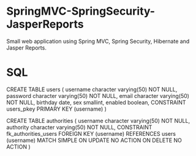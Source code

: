 # SpringMVC-SpringSecurity-JasperReports

Small web application using Spring MVC, Spring Security, Hibernate and Jasper Reports.

# SQL

CREATE TABLE users ( 
username character varying(50) NOT NULL, 
password character varying(50) NOT NULL, 
email character varying(50) NOT NULL, 
birthday date, 
sex smallint, 
enabled boolean, 
CONSTRAINT users_pkey PRIMARY KEY (username) 
)

CREATE TABLE authorities ( 
username character varying(50) NOT NULL, 
authority character varying(50) NOT NULL, 
CONSTRAINT fk_authorities_users FOREIGN KEY (username) 
REFERENCES users (username) 
MATCH SIMPLE ON UPDATE NO ACTION ON DELETE NO ACTION 
)
